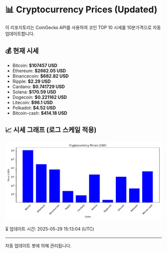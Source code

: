 
# 📊 Cryptocurrency Prices (Updated)

이 리포지토리는 CoinGecko API를 사용하여 코인 TOP 10 시세를 10분가격으로 자동 업데이트합니다.

## 💰 현재 시세
- Bitcoin: **$107457 USD**
- Ethereum: **$2662.05 USD**
- Binancecoin: **$682.82 USD**
- Ripple: **$2.29 USD**
- Cardano: **$0.741729 USD**
- Solana: **$170.59 USD**
- Dogecoin: **$0.221162 USD**
- Litecoin: **$96.1 USD**
- Polkadot: **$4.52 USD**
- Bitcoin-cash: **$414.18 USD**

## 📈 시세 그래프 (로그 스케일 적용)
![Crypto Prices](crypto_prices.png)

⏳ 업데이트 시간: 2025-05-29 15:13:04 (UTC)

---
자동 업데이트 봇에 의해 관리됩니다.
